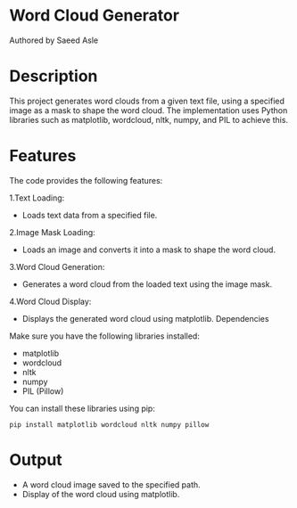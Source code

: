 # Word Cloud Generator

Authored by Saeed Asle

# Description

This project generates word clouds from a given text file, using a specified image as a mask to shape the word cloud.
The implementation uses Python libraries such as matplotlib, wordcloud, nltk, numpy, and PIL to achieve this.

# Features

The code provides the following features:

1.Text Loading:

  * Loads text data from a specified file.
    
2.Image Mask Loading:

  * Loads an image and converts it into a mask to shape the word cloud.
    
3.Word Cloud Generation:

  * Generates a word cloud from the loaded text using the image mask.
    
4.Word Cloud Display:

  * Displays the generated word cloud using matplotlib.
Dependencies

Make sure you have the following libraries installed:
 * matplotlib
 * wordcloud
 * nltk
 * numpy
 * PIL (Pillow)
   
You can install these libraries using pip:

    pip install matplotlib wordcloud nltk numpy pillow

# Output
  * A word cloud image saved to the specified path.
  * Display of the word cloud using matplotlib.
